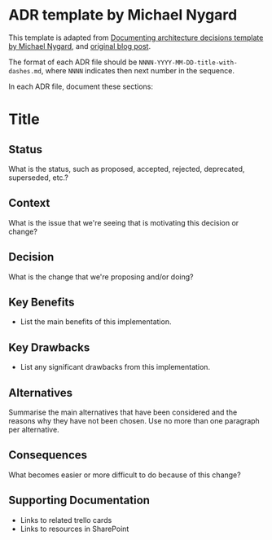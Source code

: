 # ADR template by Michael Nygard

This template is adapted from [Documenting architecture decisions template by Michael Nygard](https://github.com/joelparkerhenderson/architecture_decision_record/blob/master/adr_template_by_michael_nygard.md), and [original blog post](https://cognitect.com/blog/2011/11/15/documenting-architecture-decisions).

The format of each ADR file should be `NNNN-YYYY-MM-DD-title-with-dashes.md`, where `NNNN` indicates then next number in the sequence.

In each ADR file, document these sections:

# Title

## Status

What is the status, such as proposed, accepted, rejected, deprecated, superseded, etc.?

## Context

What is the issue that we're seeing that is motivating this decision or change?

## Decision

What is the change that we're proposing and/or doing?

Key Benefits
------------
* List the main benefits of this implementation.

Key Drawbacks
-------------
* List any significant drawbacks from this implementation.

## Alternatives
Summarise the main alternatives that have been considered and the reasons why they have not been chosen. Use no more than one paragraph per alternative.

## Consequences

What becomes easier or more difficult to do because of this change?

## Supporting Documentation

- Links to related trello cards
- Links to resources in SharePoint

